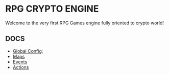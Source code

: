 # RPG CRYPTO ENGINE
Welcome to the very first RPG Games engine fully oriented to crypto world!

## DOCS
* [Global Config](./src/engine/config.md);
* [Maps](./src/data/maps/maps.md)
* [Events](./src/data/maps/events/events.md)
* [Actions](./src/data/maps/events/actions.md)